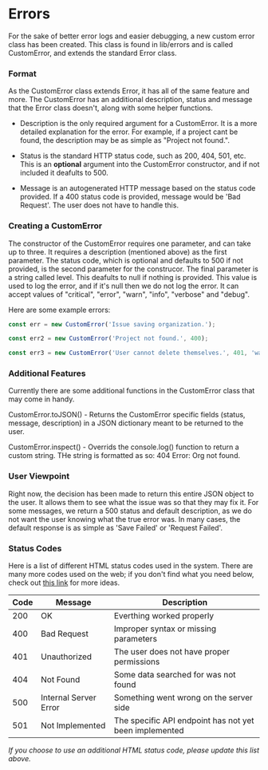 # Errors

For the sake of better error logs and easier debugging, a new custom
error class has been created. This class is found in lib/errors and is
called CustomError, and extends the standard Error class.


### Format

As the CustomError class extends Error, it has all of the same feature and more.
The CustomError has an additional description, status and message that the Error
class doesn't, along with some helper functions.

- Description is the only required argument for a CustomError. It is a more detailed
explanation for the error. For example, if a project cant be found, the description
may be as simple as "Project not found.".

- Status is the standard HTTP status code, such as 200, 404, 501, etc. This is an
**optional** argument into the CustomError constructor, and if not included it deafults to 500.

- Message is an autogenerated HTTP message based on the status code provided. If a 400 status
code is provided, message would be 'Bad Request'. The user does not have to handle this.


### Creating a CustomError

The constructor of the CustomError requires one parameter, and can take up to three.
It requires a description (mentioned above) as the first parameter. The status code, which is
optional and defaults to 500 if not provided, is the second parameter for the construcor.
The final parameter is a string called level. This deafults to null if nothing is provided.
This value is used to log the error, and if it's null then we do not log the error. It can accept
values of "critical", "error", "warn", "info", "verbose" and "debug".

Here are some example errors:

```javascript
const err = new CustomError('Issue saving organization.');

const err2 = new CustomError('Project not found.', 400);

const err3 = new CustomError('User cannot delete themselves.', 401, 'warn');
```

### Additional Features

Currently there are some additional functions in the CustomError class that may come in handy.

CustomError.toJSON()
    - Returns the CustomError specific fields (status, message, description) in a JSON dictionary
    meant to be returned to the user.

CustomError.inspect()
    - Overrids the console.log() function to return a custom string. THe string is formatted as so:
    404 Error: Org not found.

### User Viewpoint

Right now, the decision has been made to return this entire JSON object to the user.
It allows them to see what the issue was so that they may fix it. For some messages,
we return a 500 status and default description, as we do not want the user knowing
what the true error was. In many cases, the default response is as simple as
'Save Failed' or 'Request Failed'.


### Status Codes

Here is a list of different HTML status codes used in the system. There are many more codes
used on the web; if you don't find what you need below, check out [this link](https://www.w3.org/Protocols/rfc2616/rfc2616-sec10.html)
for more ideas.

| Code | Message               | Description                                            |
| ---- | --------------------- | ------------------------------------------------------ |
| 200  | OK                    | Everthing worked properly                              |
| 400  | Bad Request           | Improper syntax or missing parameters                  |
| 401  | Unauthorized          | The user does not have proper permissions              |
| 404  | Not Found             | Some data searched for was not found                   |
| 500  | Internal Server Error | Something went wrong on the server side                |
| 501  | Not Implemented       | The specific API endpoint has not yet been implemented |

*If you choose to use an additional HTML status code, please update this list above.*
